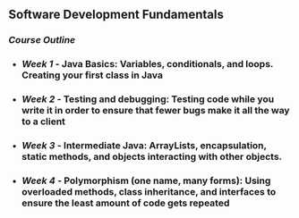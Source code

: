 ## Software Development Fundamentals

### *Course Outline*
* ### *Week 1* - Java Basics: Variables, conditionals, and loops. Creating your first class in Java
* ### *Week 2* - Testing and debugging: Testing code while you write it in order to ensure that fewer bugs make it all the way to a client
* ### *Week 3* - Intermediate Java: ArrayLists, encapsulation, static methods, and objects interacting with other objects.
* ### *Week 4* - Polymorphism (one name, many forms): Using overloaded methods, class inheritance, and interfaces to ensure the least amount of code gets repeated
